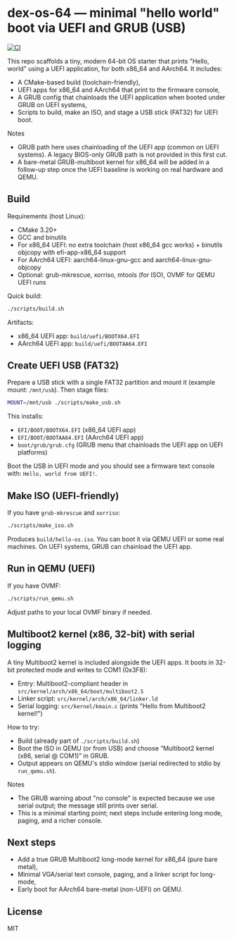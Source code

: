 # dex-os-64 — minimal "hello world" boot via UEFI and GRUB (USB)

[![CI](https://github.com/jedld/dex-os-64/actions/workflows/ci.yml/badge.svg)](https://github.com/jedld/dex-os-64/actions/workflows/ci.yml)

This repo scaffolds a tiny, modern 64-bit OS starter that prints "Hello, world" using a UEFI application, for both x86_64 and AArch64. It includes:

- A CMake-based build (toolchain-friendly),
- UEFI apps for x86_64 and AArch64 that print to the firmware console,
- A GRUB config that chainloads the UEFI application when booted under GRUB on UEFI systems,
- Scripts to build, make an ISO, and stage a USB stick (FAT32) for UEFI boot.

Notes
- GRUB path here uses chainloading of the UEFI app (common on UEFI systems). A legacy BIOS-only GRUB path is not provided in this first cut.
- A bare-metal GRUB-multiboot kernel for x86_64 will be added in a follow-up step once the UEFI baseline is working on real hardware and QEMU.

## Build

Requirements (host Linux):
- CMake 3.20+
- GCC and binutils
- For x86_64 UEFI: no extra toolchain (host x86_64 gcc works) + binutils objcopy with efi-app-x86_64 support
- For AArch64 UEFI: aarch64-linux-gnu-gcc and aarch64-linux-gnu-objcopy
- Optional: grub-mkrescue, xorriso, mtools (for ISO), OVMF for QEMU UEFI runs

Quick build:

```bash
./scripts/build.sh
```

Artifacts:
- x86_64 UEFI app: `build/uefi/BOOTX64.EFI`
- AArch64 UEFI app: `build/uefi/BOOTAA64.EFI`

## Create UEFI USB (FAT32)

Prepare a USB stick with a single FAT32 partition and mount it (example mount: `/mnt/usb`). Then stage files:

```bash
MOUNT=/mnt/usb ./scripts/make_usb.sh
```

This installs:
- `EFI/BOOT/BOOTX64.EFI` (x86_64 UEFI app)
- `EFI/BOOT/BOOTAA64.EFI` (AArch64 UEFI app)
- `boot/grub/grub.cfg` (GRUB menu that chainloads the UEFI app on UEFI platforms)

Boot the USB in UEFI mode and you should see a firmware text console with: `Hello, world from UEFI!`.

## Make ISO (UEFI-friendly)

If you have `grub-mkrescue` and `xorriso`:

```bash
./scripts/make_iso.sh
```

Produces `build/hello-os.iso`. You can boot it via QEMU UEFI or some real machines. On UEFI systems, GRUB can chainload the UEFI app.

## Run in QEMU (UEFI)

If you have OVMF:

```bash
./scripts/run_qemu.sh
```

Adjust paths to your local OVMF binary if needed.

## Multiboot2 kernel (x86, 32-bit) with serial logging

A tiny Multiboot2 kernel is included alongside the UEFI apps. It boots in 32-bit protected mode and writes to COM1 (0x3F8):

- Entry: Multiboot2-compliant header in `src/kernel/arch/x86_64/boot/multiboot2.S`
- Linker script: `src/kernel/arch/x86_64/linker.ld`
- Serial logging: `src/kernel/kmain.c` (prints "Hello from Multiboot2 kernel!")

How to try:
- Build (already part of `./scripts/build.sh`)
- Boot the ISO in QEMU (or from USB) and choose “Multiboot2 kernel (x86, serial @ COM1)” in GRUB.
- Output appears on QEMU's stdio window (serial redirected to stdio by `run_qemu.sh`).

Notes
- The GRUB warning about "no console" is expected because we use serial output; the message still prints over serial.
- This is a minimal starting point; next steps include entering long mode, paging, and a richer console.

## Next steps

- Add a true GRUB Multiboot2 long-mode kernel for x86_64 (pure bare metal),
- Minimal VGA/serial text console, paging, and a linker script for long-mode,
- Early boot for AArch64 bare-metal (non-UEFI) on QEMU.

## License

MIT
